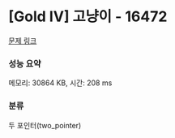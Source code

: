 # [Gold IV] 고냥이 - 16472 

[문제 링크](https://www.acmicpc.net/problem/16472) 

### 성능 요약

메모리: 30864 KB, 시간: 208 ms

### 분류

두 포인터(two_pointer)

